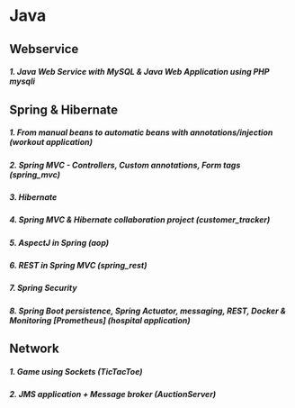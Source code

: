 # Java

## Webservice

##### 1. Java Web Service with MySQL & Java Web Application using PHP mysqli
 
## Spring & Hibernate 

##### 1. From manual beans to automatic beans with annotations/injection (workout application)

##### 2. Spring MVC - Controllers, Custom annotations, Form tags (spring_mvc)

##### 3. Hibernate

##### 4. Spring MVC & Hibernate collaboration project (customer_tracker)

##### 5. AspectJ in Spring (aop)

##### 6. REST in Spring MVC (spring_rest)

##### 7. Spring Security
 
##### 8. Spring Boot persistence, Spring Actuator, messaging, REST, Docker & Monitoring [Prometheus] (hospital application)

## Network

##### 1. Game using Sockets (TicTacToe)

##### 2. JMS application + Message broker (AuctionServer)

